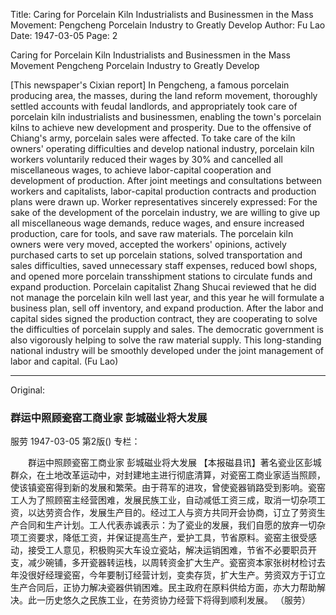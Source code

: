 Title: Caring for Porcelain Kiln Industrialists and Businessmen in the Mass Movement: Pengcheng Porcelain Industry to Greatly Develop
Author: Fu Lao
Date: 1947-03-05
Page: 2

Caring for Porcelain Kiln Industrialists and Businessmen in the Mass Movement
	Pengcheng Porcelain Industry to Greatly Develop

[This newspaper's Cixian report] In Pengcheng, a famous porcelain producing area, the masses, during the land reform movement, thoroughly settled accounts with feudal landlords, and appropriately took care of porcelain kiln industrialists and businessmen, enabling the town's porcelain kilns to achieve new development and prosperity. Due to the offensive of Chiang's army, porcelain sales were affected. To take care of the kiln owners' operating difficulties and develop national industry, porcelain kiln workers voluntarily reduced their wages by 30% and cancelled all miscellaneous wages, to achieve labor-capital cooperation and development of production. After joint meetings and consultations between workers and capitalists, labor-capital production contracts and production plans were drawn up. Worker representatives sincerely expressed: For the sake of the development of the porcelain industry, we are willing to give up all miscellaneous wage demands, reduce wages, and ensure increased production, care for tools, and save raw materials. The porcelain kiln owners were very moved, accepted the workers' opinions, actively purchased carts to set up porcelain stations, solved transportation and sales difficulties, saved unnecessary staff expenses, reduced bowl shops, and opened more porcelain transshipment stations to circulate funds and expand production. Porcelain capitalist Zhang Shucai reviewed that he did not manage the porcelain kiln well last year, and this year he will formulate a business plan, sell off inventory, and expand production. After the labor and capital sides signed the production contract, they are cooperating to solve the difficulties of porcelain supply and sales. The democratic government is also vigorously helping to solve the raw material supply. This long-standing national industry will be smoothly developed under the joint management of labor and capital.
(Fu Lao)



<hr /> 

Original: 


### 群运中照顾瓷窑工商业家  彭城磁业将大发展
服劳
1947-03-05
第2版()
专栏：

　　群运中照顾瓷窑工商业家
    彭城磁业将大发展
    【本报磁县讯】著名瓷业区彭城群众，在土地改革运动中，对封建地主进行彻底清算，对瓷窑工商业家适当照顾，使该镇瓷窑得到新的发展和繁荣。由于蒋军的进攻，曾使瓷器销路受到影响。瓷窑工人为了照顾窑主经营困难，发展民族工业，自动减低工资三成，取消一切杂项工资，以达劳资合作，发展生产目的。经过工人与资方共同开会协商，订立了劳资生产合同和生产计划。工人代表赤诚表示：为了瓷业的发展，我们自愿的放弃一切杂项工资要求，降低工资，并保证提高生产，爱护工具，节省原料。瓷窑主很受感动，接受工人意见，积极购买大车设立瓷站，解决运销困难，节省不必要职员开支，减少碗铺，多开瓷器转运栈，以周转资金扩大生产。瓷窑资本家张树材检讨去年没很好经理瓷窑，今年要制订经营计划，变卖存货，扩大生产。劳资双方于订立生产合同后，正协力解决瓷器供销困难。民主政府在原料供给方面，亦大力帮助解决。此一历史悠久之民族工业，在劳资协力经营下将得到顺利发展。
                  （服劳）
